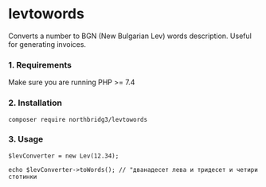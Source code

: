 # levtowords
Converts a number to BGN (New Bulgarian Lev) words description. Useful for generating invoices. 

### 1. Requirements

Make sure you are running PHP >= 7.4

### 2. Installation
 `composer require northbridg3/levtowords`
 
### 3. Usage

`$levConverter = new Lev(12.34);`

`echo $levConverter->toWords(); // "дванадесет лева и тридесет и четири стотинки`